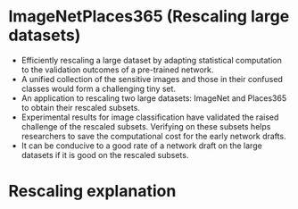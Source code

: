 # ImageNetPlaces365 (Rescaling large datasets)
* Efficiently rescaling a large dataset by adapting statistical
computation to the validation outcomes of a pre-trained network.
* A unified collection of the sensitive images and those in
their confused classes would form a challenging tiny set.
* An application to rescaling two large datasets: ImageNet
and Places365 to obtain their rescaled subsets.
* Experimental results for image classification have validated
the raised challenge of the rescaled subsets. Verifying on
these subsets helps researchers to save the computational
cost for the early network drafts.
* It can be conducive to a good rate of a network draft on the
large datasets if it is good on the rescaled subsets.
# Rescaling explanation
